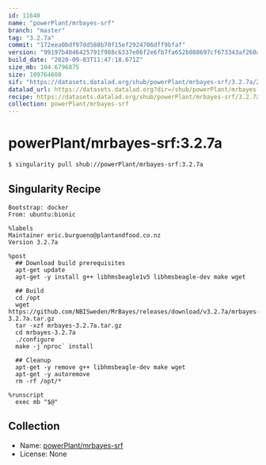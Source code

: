 ```yaml
---
id: 11640
name: "powerPlant/mrbayes-srf"
branch: "master"
tag: "3.2.7a"
commit: "172eea0bdf97dd588b70f15ef2924706dff9bfaf"
version: "99197b4846425791f988c6337e06f2e6fb7fa652b088697cf673343af260a74e"
build_date: "2020-09-03T11:47:18.671Z"
size_mb: 104.6796875
size: 109764608
sif: "https://datasets.datalad.org/shub/powerPlant/mrbayes-srf/3.2.7a/2020-09-03-172eea0b-99197b48/99197b4846425791f988c6337e06f2e6fb7fa652b088697cf673343af260a74e.sif"
datalad_url: https://datasets.datalad.org?dir=/shub/powerPlant/mrbayes-srf/3.2.7a/2020-09-03-172eea0b-99197b48/
recipe: https://datasets.datalad.org/shub/powerPlant/mrbayes-srf/3.2.7a/2020-09-03-172eea0b-99197b48/Singularity
collection: powerPlant/mrbayes-srf
---
```


# powerPlant/mrbayes-srf:3.2.7a

```bash
$ singularity pull shub://powerPlant/mrbayes-srf:3.2.7a
```

## Singularity Recipe

```singularity
Bootstrap: docker
From: ubuntu:bionic

%labels
Maintainer eric.burgueno@plantandfood.co.nz
Version 3.2.7a

%post
  ## Download build prerequisites
  apt-get update
  apt-get -y install g++ libhmsbeagle1v5 libhmsbeagle-dev make wget

  ## Build
  cd /opt
  wget https://github.com/NBISweden/MrBayes/releases/download/v3.2.7a/mrbayes-3.2.7a.tar.gz
  tar -xzf mrbayes-3.2.7a.tar.gz
  cd mrbayes-3.2.7a
  ./configure
  make -j`nproc` install

  ## Cleanup
  apt-get -y remove g++ libhmsbeagle-dev make wget
  apt-get -y autoremove
  rm -rf /opt/*

%runscript
  exec mb "$@"
```

## Collection

 - Name: [powerPlant/mrbayes-srf](https://github.com/powerPlant/mrbayes-srf)
 - License: None


